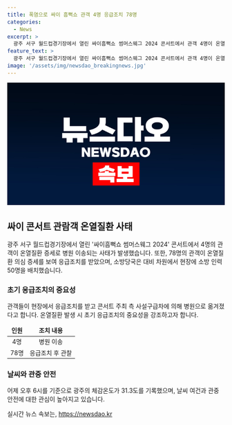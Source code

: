 ```yaml
---
title: 폭염으로 싸이 흠뻑쇼 관객 4명 응급조치 78명
categories:
  - News
excerpt: >
  광주 서구 월드컵경기장에서 열린 싸이흠뻑쇼 썸머스웨그 2024 콘서트에서 관객 4명이 온열질환 증세를 보여 병원으로 이송됐다. 이들 외에도 78명의 관객이 응급조치를 받았으며, 소방당국은 행사에 대비해 소방 인력 50명을 배치했다. 아울러, 광주의 체감온도가 31.3도를 기록한 것으로 알려져 있다. 가수 싸이의 뜨거운 무대는 관객들에게 열정적인 경험을 안겨주었지만, 이에 대한 대비가 충분히 이뤄지지 못했던 것으로 보인다.
feature_text: >
  광주 서구 월드컵경기장에서 열린 싸이흠뻑쇼 썸머스웨그 2024 콘서트에서 관객 4명이 온열질환 증세를 보여 병원으로 이송됐다. 이들 외에도 78명의 관객이 응급조치를 받았으며, 소방당국은 행사에 대비해 소방 인력 50명을 배치했다. 아울러, 광주의 체감온도가 31.3도를 기록한 것으로 알려져 있다. 가수 싸이의 뜨거운 무대는 관객들에게 열정적인 경험을 안겨주었지만, 이에 대한 대비가 충분히 이뤄지지 못했던 것으로 보인다.
image: '/assets/img/newsdao_breakingnews.jpg'
---
```


<p><img src="/assets/img/newsdao_breakingnews.jpg" alt="bookingtag 속보" /></p>

<h2 data-ke-size="size26">싸이 콘서트 관람객 온열질환 사태</h2>

<p data-ke-size="size16">광주 서구 월드컵경기장에서 열린 '싸이흠뻑쇼 썸머스웨그 2024' 콘서트에서 4명의 관객이 온열질환 증세로 병원 이송되는 사태가 발생했습니다. 또한, 78명의 관객이 온열질환 의심 증세를 보여 응급조치를 받았으며, 소방당국은 대비 차원에서 현장에 소방 인력 50명을 배치했습니다.</p>

<h3>초기 응급조치의 중요성</h3>

<p data-ke-size="size16">관객들이 현장에서 응급조치를 받고 콘서트 주최 측 사설구급차에 의해 병원으로 옮겨졌다고 합니다. 온열질환 발생 시 초기 응급조치의 중요성을 강조하고자 합니다.</p>

<table>
<thead>
<tr>
<td style="text-align: center; height: 17px;"><b>인원</b></td>
<td style="text-align: center; height: 17px;"><b>조치 내용</b></td>
</tr>
</thead>
<tbody>
<tr>
<td style="text-align: center; height: 17px;">4명</td>
<td style="text-align: center; height: 17px;">병원 이송</td>
</tr>
<tr>
<td style="text-align: center; height: 17px;">78명</td>
<td style="text-align: center; height: 17px;">응급조치 후 관찰</td>
</tr>
</tbody>
</table>

<h3>날씨와 관중 안전</h3>

<p data-ke-size="size16">어제 오후 6시를 기준으로 광주의 체감온도가 31.3도를 기록했으며, 날씨 여건과 관중 안전에 대한 관심이 높아지고 있습니다.</p>
실시간 뉴스 속보는, <a href="https://newsdao.kr" rel="dofollow">https://newsdao.kr</a>


